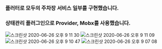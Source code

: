 ### 플러터로 모두의 주차장 서비스 일부를 구현했습니다.

### 상태관리 플러그인으로 Provider, Mobx를 사용했습니다.

![스크린샷 2020-06-26 오후 9 11 30](https://user-images.githubusercontent.com/25598340/85855989-1a557c00-b7f2-11ea-9891-94d94795177a.png)
![스크린샷 2020-06-26 오후 9 11 09](https://user-images.githubusercontent.com/25598340/85855993-1de90300-b7f2-11ea-8039-6ab05f62c7b9.png)
![스크린샷 2020-06-26 오후 9 10 47](https://user-images.githubusercontent.com/25598340/85855994-1f1a3000-b7f2-11ea-8169-511ee2e30145.png)
![스크린샷 2020-06-26 오후 9 07 08](https://user-images.githubusercontent.com/25598340/85855996-1f1a3000-b7f2-11ea-98db-482767faa985.png)
